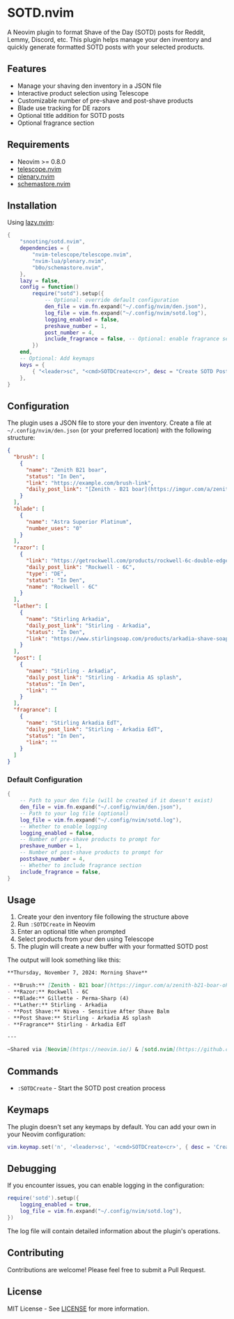 # SOTD.nvim

A Neovim plugin to format Shave of the Day (SOTD) posts for Reddit, Lemmy, Discord, etc. This plugin helps manage your den inventory and quickly generate formatted SOTD posts with your selected products.

## Features

- Manage your shaving den inventory in a JSON file
- Interactive product selection using Telescope
- Customizable number of pre-shave and post-shave products
- Blade use tracking for DE razors
- Optional title addition for SOTD posts
- Optional fragrance section

## Requirements

- Neovim >= 0.8.0
- [telescope.nvim](https://github.com/nvim-telescope/telescope.nvim)
- [plenary.nvim](https://github.com/nvim-lua/plenary.nvim)
- [schemastore.nvim](https://github.com/b0o/schemastore.nvim)

## Installation

Using [lazy.nvim](https://github.com/folke/lazy.nvim):

```lua
{
    "snooting/sotd.nvim",
    dependencies = {
        "nvim-telescope/telescope.nvim",
        "nvim-lua/plenary.nvim",
        "b0o/schemastore.nvim",
    },
    lazy = false,
    config = function()
        require("sotd").setup({
            -- Optional: override default configuration
            den_file = vim.fn.expand("~/.config/nvim/den.json"),
            log_file = vim.fn.expand("~/.config/nvim/sotd.log"),
            logging_enabled = false,
            preshave_number = 1,
            post_number = 4,
            include_fragrance = false, -- Optional: enable fragrance section
        })
    end,
    -- Optional: Add keymaps
    keys = {
        { "<leader>sc", "<cmd>SOTDCreate<cr>", desc = "Create SOTD Post" },
    },
}
```

## Configuration

The plugin uses a JSON file to store your den inventory. Create a file at `~/.config/nvim/den.json` (or your preferred location) with the following structure:

```json
{
  "brush": [
    {
      "name": "Zenith B21 boar",
      "status": "In Den",
      "link": "https://example.com/brush-link",
      "daily_post_link": "[Zenith - B21 boar](https://imgur.com/a/zenith-b21-boar-oP0sLsA)"
    }
  ],
  "blade": [
    {
      "name": "Astra Superior Platinum",
      "number_uses": "0"
    }
  ],
  "razor": [
    {
      "link": "https://getrockwell.com/products/rockwell-6c-double-edge-safety-razor",
      "daily_post_link": "Rockwell - 6C",
      "type": "DE",
      "status": "In Den",
      "name": "Rockwell - 6C"
    }
  ],
  "lather": [
    {
      "name": "Stirling Arkadia",
      "daily_post_link": "Stirling - Arkadia",
      "status": "In Den",
      "link": "https://www.stirlingsoap.com/products/arkadia-shave-soap"
    }
  ],
  "post": [
    {
      "name": "Stirling - Arkadia",
      "daily_post_link": "Stirling - Arkadia AS splash",
      "status": "In Den",
      "link": ""
    }
  ],
  "fragrance": [
    {
      "name": "Stirling Arkadia EdT",
      "daily_post_link": "Stirling - Arkadia EdT",
      "status": "In Den",
      "link": ""
    }
  ]
}
```

### Default Configuration

```lua
{
    -- Path to your den file (will be created if it doesn't exist)
    den_file = vim.fn.expand("~/.config/nvim/den.json"),
    -- Path to your log file (optional)
    log_file = vim.fn.expand("~/.config/nvim/sotd.log"),
    -- Whether to enable logging
    logging_enabled = false,
    -- Number of pre-shave products to prompt for
    preshave_number = 1,
    -- Number of post-shave products to prompt for
    postshave_number = 4,
    -- Whether to include fragrance section
    include_fragrance = false,
}
```

## Usage

1. Create your den inventory file following the structure above
2. Run `:SOTDCreate` in Neovim
3. Enter an optional title when prompted
4. Select products from your den using Telescope
5. The plugin will create a new buffer with your formatted SOTD post

The output will look something like this:

```markdown
**Thursday, November 7, 2024: Morning Shave**

- **Brush:** [Zenith - B21 boar](https://imgur.com/a/zenith-b21-boar-oP0sLsA)
- **Razor:** Rockwell - 6C
- **Blade:** Gillette - Perma-Sharp (4)
- **Lather:** Stirling - Arkadia
- **Post Shave:** Nivea - Sensitive After Shave Balm
- **Post Shave:** Stirling - Arkadia AS splash
- **Fragrance** Stirling - Arkadia EdT

---

~Shared via [Neovim](https://neovim.io/) & [sotd.nvim](https://github.com/snooting/sotd.nvim)~
```

## Commands

- `:SOTDCreate` - Start the SOTD post creation process

## Keymaps

The plugin doesn't set any keymaps by default. You can add your own in your Neovim configuration:

```lua
vim.keymap.set('n', '<leader>sc', '<cmd>SOTDCreate<cr>', { desc = 'Create SOTD Post' })
```

## Debugging

If you encounter issues, you can enable logging in the configuration:

```lua
require('sotd').setup({
    logging_enabled = true,
    log_file = vim.fn.expand("~/.config/nvim/sotd.log"),
})
```

The log file will contain detailed information about the plugin's operations.

## Contributing

Contributions are welcome! Please feel free to submit a Pull Request.

## License

MIT License - See [LICENSE](LICENSE) for more information.
